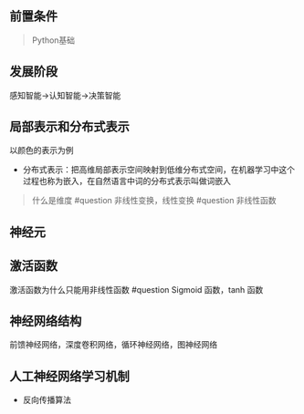## 前置条件
> Python基础
## 发展阶段
感知智能->认知智能->决策智能

## 局部表示和分布式表示
以颜色的表示为例
- 分布式表示：把高维局部表示空间映射到低维分布式空间，在机器学习中这个过程也称为嵌入，在自然语言中词的分布式表示叫做词嵌入

> 什么是维度 #question
  非线性变换，线性变换 #question
  非线性函数
## 神经元
## 激活函数
激活函数为什么只能用非线性函数 #question
Sigmoid 函数，tanh 函数

## 神经网络结构
前馈神经网络，深度卷积网络，循环神经网络，图神经网络

## 人工神经网络学习机制
- 反向传播算法